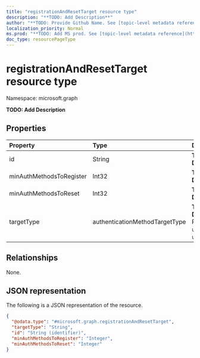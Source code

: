 ```yaml
---
title: "registrationAndResetTarget resource type"
description: "**TODO: Add Description**"
author: "**TODO: Provide Github Name. See [topic-level metadata reference](https://msgo.azurewebsites.net/add/document/guidelines/metadata.html#topic-level-metadata)**"
localization_priority: Normal
ms.prod: "**TODO: Add MS prod. See [topic-level metadata reference](https://msgo.azurewebsites.net/add/document/guidelines/metadata.html#topic-level-metadata)**"
doc_type: resourcePageType
---
```


# registrationAndResetTarget resource type

Namespace: microsoft.graph

**TODO: Add Description**

## Properties
|Property|Type|Description|
|:---|:---|:---|
|id|String|**TODO: Add Description**|
|minAuthMethodsToRegister|Int32|**TODO: Add Description**|
|minAuthMethodsToReset|Int32|**TODO: Add Description**|
|targetType|authenticationMethodTargetType|**TODO: Add Description**. Possible values are: `user`, `group`, `unknownFutureValue`.|

## Relationships
None.

## JSON representation
The following is a JSON representation of the resource.
<!-- {
  "blockType": "resource",
  "@odata.type": "microsoft.graph.registrationAndResetTarget"
}
-->
``` json
{
  "@odata.type": "#microsoft.graph.registrationAndResetTarget",
  "targetType": "String",
  "id": "String (identifier)",
  "minAuthMethodsToRegister": "Integer",
  "minAuthMethodsToReset": "Integer"
}
```

